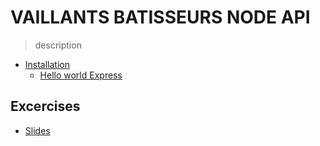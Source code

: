 # VAILLANTS BATISSEURS NODE API
> description

- [Installation](#excercises)
  - [Hello world Express](#hello-world-express)

## Excercises
* [Slides](https://example.com)
